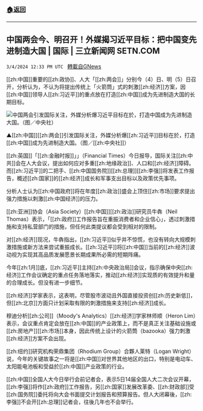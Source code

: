 ###  [:house:返回](README.md)
---


## 中国两会今、明召开！外媒揭习近平目标：把中国变先进制造大国 | 国际 | 三立新闻网  SETN.COM
`3/4/2024 12:33 PM UTC ` [轉載自GNews](https://gnews.org/articles/2363726)

[[zh:中国]]重要的[[zh:政协]]、人大「[[zh:两会]]」分别今（4）日、明（5）日召开，分析认为，不认为将提出传统上「火箭筒」式的刺激[[zh:经济]]方案，因[[zh:中国]]领导人[[zh:习近平]]的重点放在打造[[zh:中国]]成为先进制造大国的长期目标。

![中国两会引发国际关注，外媒分析爆习近平目标在於，打造中国成为先进制造大国。（图／中央社）](https://attach.setn.com/newsimages/2022/04/05/3597840-PH.jpg "中国两会引发国际关注，外媒分析爆习近平目标在於，打造中国成为先进制造大国。（图／中央社）")

▲[[zh:中国]][[zh:两会]]引发国际关注，外媒分析爆[[zh:习近平]]目标在於，打造[[zh:中国]]成为先进制造大国。（图／[[zh:中央社]]）

[[zh:英国]]「[[zh:金融时报]]」」（Financial Times）今日报导，国际关注[[zh:中共]]会在人大会议，提出如何应对多重[[zh:地缘政治]]、人口和[[zh:经济]]障碍。而[[zh:习近平]]的二把手、[[zh:中国国务院]][[zh:总理]][[zh:李强]]将发表工作报告，概述[[zh:国家]]的[[zh:经济]]成长和军事支出目标以及政策优先事项。

分析人士认为[[zh:中国政府]]将在年度[[zh:政治]]盛会上顶住[[zh:市场]]要求提出强力措施以刺激[[zh:中国经济]]的压力。

[[zh:亚洲]]协会（Asia Society）[[zh:中国]][[zh:政治]]研究员牛犇（Neil Thomas）表示，「[[zh:政府]]工作报告旨在重振消费者和企业信心」，透过刺激措施和支持私营部门的措施，但任何此类提议都会受到相对的限制。

对[[zh:经济]]现况，牛犇指出，[[zh:习近平]]似乎并不惊慌，也没有转向大规模刺激措施或新方法来尝试重振成长。[[zh:习近平]]将[[zh:中国]]当前的[[zh:经济]]波动视为实现其高品质发展愿景长期成果所必需的短期阵痛。

今年[[zh:1月]]底，[[zh:习近平]]主持[[zh:中央政治局]]会议，指示确保中央[[zh:经济]]工作会议确定的重点任务落地落实，推动[[zh:经济]]实现质的有效提升和量的合理成长。但没有进一步细节。

[[zh:经济]]学家表示，这表明，尽管股市波动且外国直接投资创[[zh:历史新低]]，但[[zh:北京]]方面只计划采取有限的刺激措施来支持[[zh:经济]]成长。

穆迪分析[[zh:公司]]（Moody&#39;s Analytics）[[zh:经济]]学家林师顺（Heron Lim）表示，会议重点肯定会放在[[zh:中国]]的产业政策上，而不是真正关注基础设施或[[zh:房地产]][[zh:市场]]本身，因此传统上设计的火箭筒（bazooka）强力刺激[[zh:经济]]方案不会出现。

[[zh:纽约]]研究机构荣鼎集团（Rhodium Group）合夥人莱特（Logan Wright）说，今年的关键故事之一将是[[zh:中国]]对世界其他地区的出口，特别是电动车、太阳能电池板和受益於[[zh:中国]]产业政策的行业。

[[zh:中国]]全国人大今日举行会前记者会，表示5日14届全国人大二次会议开幕，[[zh:李强]]将作[[zh:政府]]工作报告，另[[zh:国家]]发展改革委、[[zh:财政部]]受[[zh:国务院]]委托将向大会书面提交计划报告和预算报告。但人大闭幕後，[[zh:李强]]不会开[[zh:总理]]记者会，往後几年也不会举行。
